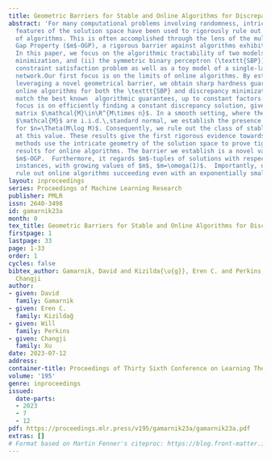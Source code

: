 ```yaml
---
title: Geometric Barriers for Stable and Online Algorithms for Discrepancy Minimization
abstract: 'For many computational problems involving randomness, intricate geometric
  features of the solution space have been used to rigorously rule out powerful classes
  of algorithms. This is often accomplished through the lens of the multi Overlap
  Gap Property ($m$-OGP), a rigorous barrier against algorithms exhibiting input stability.
  In this paper, we focus on the algorithmic tractability of two models: (i) discrepancy
  minimization, and (ii) the symmetric binary perceptron (\texttt{SBP}), a random
  constraint satisfaction problem as well as a toy model of a single-layer neural
  network.Our first focus is on the limits of online algorithms. By establishing and
  leveraging a novel geometrical barrier, we obtain sharp hardness guarantees against
  online algorithms for both the \texttt{SBP} and discrepancy minimization. Our results
  match the best known  algorithmic guarantees, up to constant factors. Our second
  focus is on efficiently finding a constant discrepancy solution, given a random
  matrix $\mathcal{M}\in\R^{M\times n}$. In a smooth setting, where the entries of
  $\mathcal{M}$ are i.i.d.\,standard normal, we establish the presence of $m$-OGP
  for $n=\Theta(M\log M)$. Consequently, we rule out the class of stable algorithms
  at this value. These results give the first rigorous evidence towards \citet[Conjecture 1]{altschuler2021discrepancy}.  Our
  methods use the intricate geometry of the solution space to prove tight hardness
  results for online algorithms. The barrier we establish is a novel variant of the
  $m$-OGP.  Furthermore, it regards $m$-tuples of solutions with respect to correlated
  instances, with growing values of $m$, $m=\omega(1)$.  Importantly, our results
  rule out online algorithms succeeding even with an exponentially small probability.'
layout: inproceedings
series: Proceedings of Machine Learning Research
publisher: PMLR
issn: 2640-3498
id: gamarnik23a
month: 0
tex_title: Geometric Barriers for Stable and Online Algorithms for Discrepancy Minimization
firstpage: 1
lastpage: 33
page: 1-33
order: 1
cycles: false
bibtex_author: Gamarnik, David and Kizilda{\u{g}}, Eren C. and Perkins, Will and Xu,
  Changji
author:
- given: David
  family: Gamarnik
- given: Eren C.
  family: Kizildağ
- given: Will
  family: Perkins
- given: Changji
  family: Xu
date: 2023-07-12
address: 
container-title: Proceedings of Thirty Sixth Conference on Learning Theory
volume: '195'
genre: inproceedings
issued:
  date-parts:
  - 2023
  - 7
  - 12
pdf: https://proceedings.mlr.press/v195/gamarnik23a/gamarnik23a.pdf
extras: []
# Format based on Martin Fenner's citeproc: https://blog.front-matter.io/posts/citeproc-yaml-for-bibliographies/
---
```

